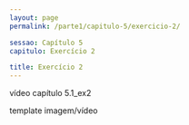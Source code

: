 ```yaml
---
layout: page
permalink: /parte1/capitulo-5/exercicio-2/

sessao: Capítulo 5
capitulo: Exercício 2

title: Exercício 2
---
```


vídeo capítulo 5.1_ex2

template imagem/vídeo

